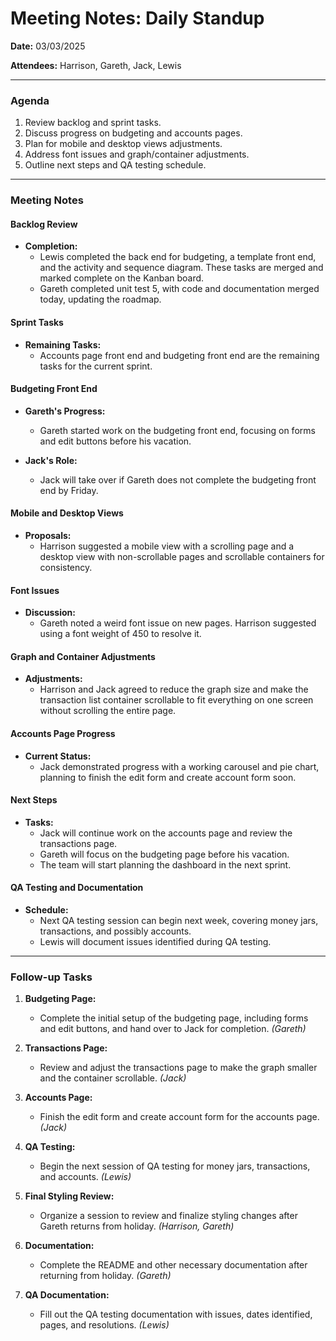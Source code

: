 # Meeting Notes: Daily Standup

**Date:** 03/03/2025

**Attendees:** Harrison, Gareth, Jack, Lewis

---

### Agenda

1. Review backlog and sprint tasks.
2. Discuss progress on budgeting and accounts pages.
3. Plan for mobile and desktop views adjustments.
4. Address font issues and graph/container adjustments.
5. Outline next steps and QA testing schedule.

---

### Meeting Notes

#### Backlog Review

- **Completion:**
  - Lewis completed the back end for budgeting, a template front end, and the activity and sequence diagram. These tasks are merged and marked complete on the Kanban board.
  - Gareth completed unit test 5, with code and documentation merged today, updating the roadmap.

#### Sprint Tasks

- **Remaining Tasks:**
  - Accounts page front end and budgeting front end are the remaining tasks for the current sprint.

#### Budgeting Front End

- **Gareth's Progress:**
  - Gareth started work on the budgeting front end, focusing on forms and edit buttons before his vacation.

- **Jack's Role:**
  - Jack will take over if Gareth does not complete the budgeting front end by Friday.

#### Mobile and Desktop Views

- **Proposals:**
  - Harrison suggested a mobile view with a scrolling page and a desktop view with non-scrollable pages and scrollable containers for consistency.

#### Font Issues

- **Discussion:**
  - Gareth noted a weird font issue on new pages. Harrison suggested using a font weight of 450 to resolve it.

#### Graph and Container Adjustments

- **Adjustments:**
  - Harrison and Jack agreed to reduce the graph size and make the transaction list container scrollable to fit everything on one screen without scrolling the entire page.

#### Accounts Page Progress

- **Current Status:**
  - Jack demonstrated progress with a working carousel and pie chart, planning to finish the edit form and create account form soon.

#### Next Steps

- **Tasks:**
  - Jack will continue work on the accounts page and review the transactions page.
  - Gareth will focus on the budgeting page before his vacation.
  - The team will start planning the dashboard in the next sprint.

#### QA Testing and Documentation

- **Schedule:**
  - Next QA testing session can begin next week, covering money jars, transactions, and possibly accounts.
  - Lewis will document issues identified during QA testing.

---

### Follow-up Tasks

1. **Budgeting Page:**
   - Complete the initial setup of the budgeting page, including forms and edit buttons, and hand over to Jack for completion. *(Gareth)*

2. **Transactions Page:**
   - Review and adjust the transactions page to make the graph smaller and the container scrollable. *(Jack)*

3. **Accounts Page:**
   - Finish the edit form and create account form for the accounts page. *(Jack)*

4. **QA Testing:**
   - Begin the next session of QA testing for money jars, transactions, and accounts. *(Lewis)*

5. **Final Styling Review:**
   - Organize a session to review and finalize styling changes after Gareth returns from holiday. *(Harrison, Gareth)*

6. **Documentation:**
   - Complete the README and other necessary documentation after returning from holiday. *(Gareth)*

7. **QA Documentation:**
   - Fill out the QA testing documentation with issues, dates identified, pages, and resolutions. *(Lewis)*
